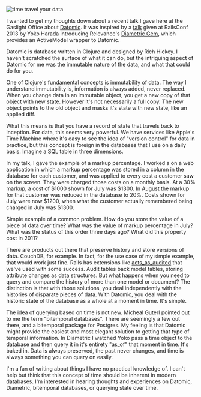 ![time travel your data](http://gaslight.github.io/posts/assets/images/time-travel-your-data.png)

I wanted to get my thoughts down about a recent talk I gave here at the Gaslight Office about [Datomic](http://www.datomic.com/). It was inspired by a [talk](http://www.youtube.com/watch?v=1E_n47ct280) given at RailsConf 2013 by Yoko Harada introducing Relevance's [Diametric Gem](https://github.com/relevance/diametric), which provides an ActiveModel wrapper to Datomic.

Datomic is database written in Clojure and designed by Rich Hickey. I haven't scratched the surface of what it can do, but the intriguing aspect of Datomic for me was the immutable nature of the data, and what that could do for you.

One of Clojure's fundamental concepts is immutability of data. The way I understand immutability is, information is always added, never replaced. When you change data in an immutable object, you get a new copy of that object with new state. However it's not necessarily a full copy. The new object points to the old object and masks it's state with new state, like an applied diff.

What this means is that you have a record of state that travels back to inception. For data, this seems very powerful. We have services like Apple's Time Machine where it's easy to see the idea of "version control" for data in practice, but this concept is foreign in the databases that I use on a daily basis. Imagine a SQL table in three dimensions.

In my talk, I gave the example of a markup percentage. I worked a on a web application in which a markup percentage was stored in a column in the database for each customer, and was applied to every cost a customer saw on the screen. They were charged those costs on a monthly basis. At a 30% markup, a cost of $1000 shown for July was $1300. In August the markup for that customer was reduced in the database to 20%. Costs shown for July were now $1200, when what the customer actually remembered being charged in July was $1300.

Simple example of a common problem. How do you store the value of a piece of data over time? What was the value of markup percentage in July? What was the status of this order three days ago? What did this property cost in 2011?

There are products out there that preserve history and store versions of data. CouchDB, for example. In fact, for the use case of my simple example, that would work just fine. Rails has extensions like [acts_as_audited](https://github.com/collectiveidea/acts_as_audited) that we've used with some success. Audit tables back model tables, storing attribute changes as data structures. But what happens when you need to query and compare the history of more than one model or document? The distinction is that with those solutions, you deal independently with the histories of disparate pieces of data. With Datomic, you deal with the historic state of the database as a whole at a moment in time. It's simple.

The idea of querying based on time is not new. Micheal Guterl pointed out to me the term "bitemporal databases". There are seemingly a few out there, and a bitemporal package for Postgres. My feeling is that Datomic might provide the easiest and most elegant solution to getting that type of temporal information. In Diametric I watched Yoko pass a time object to the database and then query it in it's entirety "as_of" that moment in time. It's baked in. Data is always preserved, the past never changes, and time is always something you can query on easily.

I'm a fan of writing about things I have no practical knowledge of. I can't help but think that this concept of time  should be inherent in modern databases. I'm interested in hearing thoughts and experiences on Datomic, Diametric, bitemporal databases, or querying state over time.
